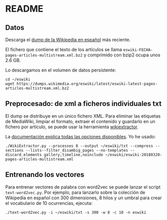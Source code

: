 # README

## Datos

Descarga el [dump de la Wikipedia en español](https://dumps.wikimedia.org/eswiki/latest/) más reciente. 

El fichero que contiene el texto de los artículos se llama `eswiki-FECHA-pages-articles-multistream.xml.bz2` y comprimido con bzip2 ocupa unos 2.6 GB.

Lo descargamos en el volumen de datos persistente:

    cd ~/eswiki
    wget https://dumps.wikimedia.org/eswiki/latest/eswiki-latest-pages-articles-multistream.xml.bz2


## Preprocesado: de xml a ficheros individuales txt

El dump se distribuye en un único fichero XML. Para eliminar las etiquetas de MediaWiki, limpiar el formato, extraer el contenido y guardarlo en un fichero por artículo, se puede usar la herramienta [wikiextractor](https://github.com/attardi/wikiextractor). 

La [documentación explica todas las opciones disponibles](https://github.com/attardi/wikiextractor/blob/master/README.md). Yo he usado:

    ./WikiExtractor.py --processes 8 --output ~/eswiki/txt --compress --sections --lists--filter_disambig_pages --no-templates --discard_elements gallery,timeline,noinclude ~/eswiki/eswiki-20180320-pages-articles-multistream.xml


## Entrenando los vectores

Para entrenar vectores de palabra con word2vec se puede lanzar el script `text-word2vec.py`.  Por ejemplo, para lanzarlo sobre la colección de Wikipedia en español con 300 dimensiones, 8 hilos y un umbral para crear el vocabulario de 10 ocurrencias, ejecuta:

    ./text-word2vec.py -i ~/eswiki/txt -s 300 -w 8 -c 10 -n eswiki
